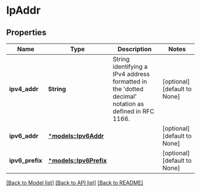 # IpAddr

## Properties
Name | Type | Description | Notes
------------ | ------------- | ------------- | -------------
**ipv4_addr** | **String** | String identifying a IPv4 address formatted in the 'dotted decimal' notation as defined in RFC 1166.  | [optional] [default to None]
**ipv6_addr** | [***models::Ipv6Addr**](Ipv6Addr.md) |  | [optional] [default to None]
**ipv6_prefix** | [***models::Ipv6Prefix**](Ipv6Prefix.md) |  | [optional] [default to None]

[[Back to Model list]](../README.md#documentation-for-models) [[Back to API list]](../README.md#documentation-for-api-endpoints) [[Back to README]](../README.md)


